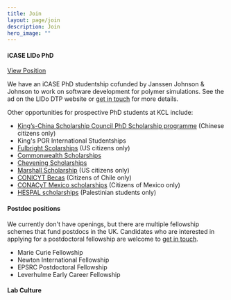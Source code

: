 ```yaml
---
title: Join
layout: page/join
description: Join
hero_image: ""
---
```


<div>
<h4 class="margin-top-2 margin-bottom-1 font-bold">iCASE LIDo PhD </h4>
<a class="button primary rounded" href="https://www.lido-dtp.ac.uk/apply/apply-icase-studentship/software-toolkits-silico-screening-polymer-excipients-drug" target="_blank">View Position</a></div>


We have an iCASE PhD studentship cofunded by Janssen Johnson & Johnson to work on software development for polymer simulations. See the ad on the LIDo DTP website or [get in touch](mailto:micaela.matta@kcl.ac.uk) for more details.

Other opportunities for prospective PhD students at KCL include:

- [King’s-China Scholarship Council PhD Scholarship programme](https://www.kcl.ac.uk/study-legacy/funding/kings-china-scholarship-council-phd-scholarship-programme-k-csc) (Chinese citizens only)
- King's PGR International Studentships
- [Fulbright Scolarships](https://www.kcl.ac.uk/study-legacy/funding/fulbright-postgraduate-scholarship) (US citizens only)
- [Commonwealth Scholarships](https://cscuk.fcdo.gov.uk/about-us/scholarships-and-fellowships/)
- [Chevening Scholarships](https://www.kcl.ac.uk/study-legacy/funding/chevening-scholarships)
- [Marshall Scholarship](http://www.marshallscholarship.org/apply/eligibility) (US citizens only)
- [CONICYT Becas](https://www.kcl.ac.uk/study-legacy/funding/anidconicyt-becas-chile) (Citizens of Chile only)
- [CONACyT Mexico scholarships](https://www.kcl.ac.uk/study-legacy/funding/conacyt-mexico-scholarships) (Citizens of Mexico only)
- [HESPAL scholarships](https://www.kcl.ac.uk/study-legacy/funding/hespal) (Palestinian students only)


<h4 class="margin-top-2 margin-bottom-1 font-bold">Postdoc positions</h4>

We currently don't have openings, but there are multiple fellowship schemes that fund postdocs in the UK. Candidates who are interested in applying for a postdoctoral fellowship are welcome to [get in touch](mailto:micaela.matta@kcl.ac.uk).

- Marie Curie Fellowship
- Newton International Fellowship
- EPSRC Postdoctoral Fellowship
- Leverhulme Early Career Fellowship

<h4 class="margin-top-2 margin-bottom-1 font-bold">Lab Culture</h4>

<src img="assets/images/join/join-page-image.jpg">
